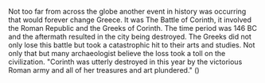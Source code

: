 Not too far from across the globe another event in history was occurring that would forever change Greece. It was The Battle of Corinth, it involved the Roman Republic and the Greeks of Corinth. The time period was 146 BC and the aftermath resulted in the city being destroyed. The Greeks did not only lose this battle but took a catastrophic hit to their arts and studies. Not only that but many archaeologist believe the loss took a toll on the civilization. "Corinth was utterly destroyed in this year by the victorious Roman army and all of her treasures and art plundered." ()